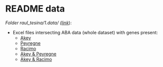 # README data

*Folder raul_tesina/1.data/ ([link](https://github.com/jjaa-mp/raul_tesina/tree/master/1.data/ABAData_AkeyPeyRac)*):

  + Excel files intersecting ABA data (whole dataset) with genes present:
    + [Akey](https://github.com/jjaa-mp/raul_tesina/blob/master/1.data/ABAData_AkeyPeyRac/ABA_GenesAkey.xlsx)
    + [Peyregne](https://github.com/jjaa-mp/raul_tesina/blob/master/1.data/ABAData_AkeyPeyRac/ABA_GenesPey.xlsx)
    + [Racimo](https://github.com/jjaa-mp/raul_tesina/blob/master/1.data/ABAData_AkeyPeyRac/ABA_GenesRac.xlsx)
    + [Akey & Peyregne](https://github.com/jjaa-mp/raul_tesina/blob/master/1.data/ABAData_AkeyPeyRac/ABA_GenesAkeyPey.xlsx)
    + [Akey & Racimo](https://github.com/jjaa-mp/raul_tesina/blob/master/1.data/ABAData_AkeyPeyRac/ABA_GenesAkeyRac.xlsx)
